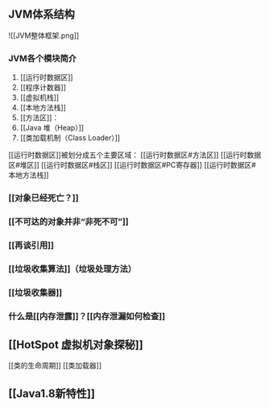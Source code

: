 ## JVM体系结构
![[JVM整体框架.png]]
### JVM各个模块简介
1. [[运行时数据区]]
2. [[程序计数器]]
3. [[虚拟机栈]]
4. [[本地方法栈]]
5. [[方法区]]：
6. [[Java 堆（Heap）]]
7. [[类加载机制（Class Loader）]]

[[运行时数据区]]被划分成五个主要区域：
[[运行时数据区#方法区]]
[[运行时数据区#堆区]]
[[运行时数据区#栈区]]
[[运行时数据区#PC寄存器]]
[[运行时数据区#本地方法栈]]

### [[对象已经死亡？]]
### [[不可达的对象并非“非死不可”]]
### [[再谈引用]]
### [[垃圾收集算法]]（垃圾处理方法）
### [[垃圾收集器]]
### 什么是[[内存泄露]]？[[内存泄漏如何检查]]

## [[HotSpot 虚拟机对象探秘]]

[[类的生命周期]]
[[类加载器]]


## [[Java1.8新特性]]



